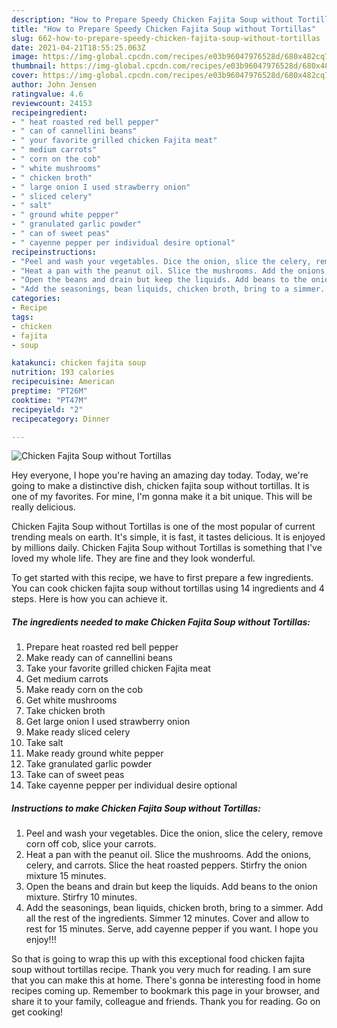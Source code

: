 ```yaml
---
description: "How to Prepare Speedy Chicken Fajita Soup without Tortillas"
title: "How to Prepare Speedy Chicken Fajita Soup without Tortillas"
slug: 662-how-to-prepare-speedy-chicken-fajita-soup-without-tortillas
date: 2021-04-21T18:55:25.063Z
image: https://img-global.cpcdn.com/recipes/e03b96047976528d/680x482cq70/chicken-fajita-soup-without-tortillas-recipe-main-photo.jpg
thumbnail: https://img-global.cpcdn.com/recipes/e03b96047976528d/680x482cq70/chicken-fajita-soup-without-tortillas-recipe-main-photo.jpg
cover: https://img-global.cpcdn.com/recipes/e03b96047976528d/680x482cq70/chicken-fajita-soup-without-tortillas-recipe-main-photo.jpg
author: John Jensen
ratingvalue: 4.6
reviewcount: 24153
recipeingredient:
- " heat roasted red bell pepper"
- " can of cannellini beans"
- " your favorite grilled chicken Fajita meat"
- " medium carrots"
- " corn on the cob"
- " white mushrooms"
- " chicken broth"
- " large onion I used strawberry onion"
- " sliced celery"
- " salt"
- " ground white pepper"
- " granulated garlic powder"
- " can of sweet peas"
- " cayenne pepper per individual desire optional"
recipeinstructions:
- "Peel and wash your vegetables. Dice the onion, slice the celery, remove corn off cob, slice your carrots."
- "Heat a pan with the peanut oil. Slice the mushrooms. Add the onions, celery, and carrots. Slice the heat roasted peppers. Stirfry the onion mixture 15 minutes."
- "Open the beans and drain but keep the liquids. Add beans to the onion mixture. Stirfry 10 minutes."
- "Add the seasonings, bean liquids, chicken broth, bring to a simmer. Add all the rest of the ingredients. Simmer 12 minutes. Cover and allow to rest for 15 minutes. Serve, add cayenne pepper if you want. I hope you enjoy!!!"
categories:
- Recipe
tags:
- chicken
- fajita
- soup

katakunci: chicken fajita soup 
nutrition: 193 calories
recipecuisine: American
preptime: "PT26M"
cooktime: "PT47M"
recipeyield: "2"
recipecategory: Dinner

---
```



![Chicken Fajita Soup without Tortillas](https://img-global.cpcdn.com/recipes/e03b96047976528d/680x482cq70/chicken-fajita-soup-without-tortillas-recipe-main-photo.jpg)

Hey everyone, I hope you're having an amazing day today. Today, we're going to make a distinctive dish, chicken fajita soup without tortillas. It is one of my favorites. For mine, I'm gonna make it a bit unique. This will be really delicious.



Chicken Fajita Soup without Tortillas is one of the most popular of current trending meals on earth. It's simple, it is fast, it tastes delicious. It is enjoyed by millions daily. Chicken Fajita Soup without Tortillas is something that I've loved my whole life. They are fine and they look wonderful.


To get started with this recipe, we have to first prepare a few ingredients. You can cook chicken fajita soup without tortillas using 14 ingredients and 4 steps. Here is how you can achieve it.

<!--inarticleads1-->

##### The ingredients needed to make Chicken Fajita Soup without Tortillas:

1. Prepare  heat roasted red bell pepper
1. Make ready  can of cannellini beans
1. Take  your favorite grilled chicken Fajita meat
1. Get  medium carrots
1. Make ready  corn on the cob
1. Get  white mushrooms
1. Take  chicken broth
1. Get  large onion I used strawberry onion
1. Make ready  sliced celery
1. Take  salt
1. Make ready  ground white pepper
1. Take  granulated garlic powder
1. Take  can of sweet peas
1. Take  cayenne pepper per individual desire optional




<!--inarticleads2-->

##### Instructions to make Chicken Fajita Soup without Tortillas:

1. Peel and wash your vegetables. Dice the onion, slice the celery, remove corn off cob, slice your carrots.
1. Heat a pan with the peanut oil. Slice the mushrooms. Add the onions, celery, and carrots. Slice the heat roasted peppers. Stirfry the onion mixture 15 minutes.
1. Open the beans and drain but keep the liquids. Add beans to the onion mixture. Stirfry 10 minutes.
1. Add the seasonings, bean liquids, chicken broth, bring to a simmer. Add all the rest of the ingredients. Simmer 12 minutes. Cover and allow to rest for 15 minutes. Serve, add cayenne pepper if you want. I hope you enjoy!!!




So that is going to wrap this up with this exceptional food chicken fajita soup without tortillas recipe. Thank you very much for reading. I am sure that you can make this at home. There's gonna be interesting food in home recipes coming up. Remember to bookmark this page in your browser, and share it to your family, colleague and friends. Thank you for reading. Go on get cooking!
